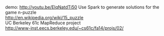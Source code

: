 demo: http://youtu.be/ElqNatdTi50
Use Spark to generate solutions for the game n-puzzle  
http://en.wikipedia.org/wiki/15_puzzle  
UC Berkeley 61c MapReduce project  
http://www-inst.eecs.berkeley.edu/~cs61c/fa14/projs/02/  